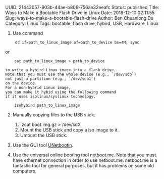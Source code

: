 UUID: 21443057-903b-44ae-b806-756ae32eeafc
Status: published
Title: Ways to Make a Bootable Flash Drive in Linux
Date: 2016-12-10 02:11:55
Slug: ways-to-make-a-bootable-flash-drive
Author: Ben Chuanlong Du
Category: Linux
Tags: bootable, flash drive, hybird, USB, Hardware, Linux

1. Use command

        dd if=path_to_linux_image of=path_to_device bs=4M; sync

or

        cat path_to_linux_image > path_to_device

    to write a hybird Linux image into a flash drive.
    Note that you must use the whole device (e.g., `/dev/sdb`) 
    not just a partition (e.g., `/dev/sdb1`)
    on the device.
    For a non-hybrid Linux image, 
    you can make it hybid using the following command 
    if it uses isolinux/syslinux technology.

        isohybird path_to_linux_image

2. Manually copying files to the USB stick.
    1. `zcat boot.img.gz > /dev/sdX
    2. Mount the USB stick and copy a iso image to it.
    3. Umount the USB stick.

3. Use the GUI tool [UNetbootin](http://unetbootin.sourceforge.net/).

4. Use the universal online booting tool [netboot.me](http://www.netboot.me/).
Note that you must have ethernet connection in order to use netboot.me. 
netboot.me is a fantastic tool for general purposes, 
but it has problems on some old computers.
